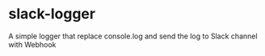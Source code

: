 # slack-logger
A simple logger that replace console.log and send the log to Slack channel with Webhook
